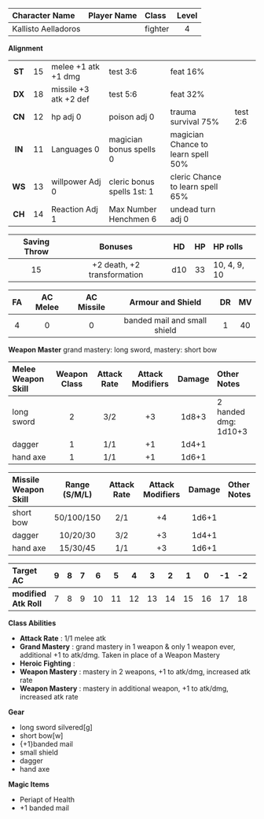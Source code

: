 | Character Name | Player Name | Class | Level |
|:---------------|:------------|:------|:--:|
| Kallisto Aelladoros |  | fighter | 4 |

**Alignment** 


|    |    |                     |                                         |                                    |         |
|:--:|----|:--------------------|:----------------------------------------|:-----------------------------------|:--------|
| **ST** | 15 | melee +1 atk +1 dmg | test 3:6 | feat 16% |
| **DX** | 18 | missile +3 atk +2 def | test 5:6 | feat 32% |
| **CN** | 12 | hp adj  0 | poison adj 0 | trauma survival 75% | test 2:6 | feat 4% |
| **IN** | 11 | Languages 0 | magician bonus spells 0 | magician Chance to learn spell 50% |
| **WS** | 13 | willpower Adj 0 | cleric bonus spells 1st: 1 | cleric Chance to learn spell 65% |
| **CH** | 14 | Reaction Adj 1 | Max Number Henchmen 6 | undead turn adj 0 |


| Saving Throw | Bonuses | HD | HP | HP rolls |
|:----------------:|:-----------------------------:|:------:|:---:|:---------|
| 15 | +2 death, +2 transformation |  d10 | 33 | 10, 4, 9, 10 |


| FA | AC Melee | AC Missile | Armour and Shield | DR | MV |
|:--:|:---:|:---:|:-------------------:|:---:|:---:|
| 4 | 0 | 0 | banded mail and small shield | 1 | 40 |



**Weapon Master**  grand mastery: long sword, mastery: short bow



| Melee Weapon Skill | Weapon Class | Attack Rate | Attack Modifiers | Damage | Other Notes |
|:-----------|:--:|:---:|:--:|:-----:|:-------------|
|  long sword | 2 | 3/2 | +3 | 1d8+3 | 2 handed dmg: 1d10+3 |
|  dagger | 1 | 1/1 | +1 | 1d4+1 |  |
|  hand axe | 1 | 1/1 | +1 | 1d6+1 |  |


| Missile Weapon Skill | Range (S/M/L) | Attack Rate | Attack Modifiers | Damage | Other Notes |
|:--------------|:---------:|:--:|:---:|:-----:|:-----------------------------|
|  short bow | 50/100/150 | 2/1 | +4 | 1d6+1 |  |
|  dagger | 10/20/30 | 3/2 | +3 | 1d4+1 |  |
|  hand axe | 15/30/45 | 1/1 | +3 | 1d6+1 |  |


| **Target AC** | **9** | **8** | **7** | **6** | **5** | **4** | **3** | **2** | **1** | **0** | **-1** | **-2** | **-3** | **-4** | **-5** | **-6** | **-7** | **-8** | **-9** |
|:------------------|:---:|:---:|:---:|:---:|:---:|:---:|:---:|:---:|:---:|:---:|:---:|:---:|:---:|:---:|:---:|:---:|:---:|:---:|:---:|
| **modified Atk Roll** | 7 | 8 | 9 | 10 | 11 | 12 | 13 | 14 | 15 | 16 | 17 | 18 | 19 | 20 | 21 | 22 | 23 | 24 | 25 |








**Class Abilities**

  * **Attack Rate** : 1/1 melee atk
  * **Grand Mastery** : grand mastery in 1 weapon & only 1 weapon ever, additional +1 to atk/dmg. Taken in place of a Weapon Mastery
  * **Heroic Fighting** : 
  * **Weapon Mastery** : mastery in 2 weapons, +1 to atk/dmg, increased atk rate
  * **Weapon Mastery** : mastery in additional weapon, +1 to atk/dmg, increased atk rate


**Gear**

  * long sword silvered[g]
  * short bow[w]
  * {+1}banded mail
  * small shield
  * dagger
  * hand axe


**Magic Items**

  * Periapt of Health
  * +1 banded mail
